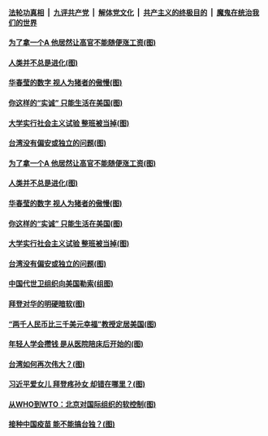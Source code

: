 

####  [法轮功真相](../../../../basic/blob/master/README.md?t=02220801) &nbsp;|&nbsp; [九评共产党](../../../../9ping.md/blob/master/README.md?t=02220801) &nbsp;|&nbsp; [解体党文化](../../../../jtdwh.md/blob/master/README.md?t=02220801)  &nbsp;|&nbsp; [共产主义的终极目的](../../../../gczydzjmd.md/blob/master/README.md?t=02220801) &nbsp;|&nbsp; [魔鬼在统治我们的世界](../../../../mgztzwmdsj.md/blob/master/README.md?t=02220801) 

#### [为了拿一个A 他居然让高官不能随便涨工资(图)](../pages/p4/963298.md?t=02220801) 

#### [人类并不总是进化(图)](../pages/p4/963297.md?t=02220801) 

#### [华春莹的数字 视人为猪者的傲慢(图)](../pages/p4/963251.md?t=02220801) 

#### [你这样的“实诚” 只能生活在美国(图)](../pages/p4/963204.md?t=02220801) 

#### [大学实行社会主义试验 整班被当掉(图)](../pages/p4/963223.md?t=02220801) 

#### [台湾没有偏安或独立的问题(图)](../pages/p4/963176.md?t=02220801) 

#### [为了拿一个A 他居然让高官不能随便涨工资(图)](../pages/p4/963298.md?t=02220801) 

#### [人类并不总是进化(图)](../pages/p4/963297.md?t=02220801) 


#### [华春莹的数字 视人为猪者的傲慢(图)](../pages/p4/963251.md?t=02220801) 

#### [你这样的“实诚” 只能生活在美国(图)](../pages/p4/963204.md?t=02220801) 

#### [大学实行社会主义试验 整班被当掉(图)](../pages/p4/963223.md?t=02220801) 

#### [台湾没有偏安或独立的问题(图)](../pages/p4/963176.md?t=02220801) 

#### [中国代世卫组织向美国勒索(组图)](../pages/p4/963183.md?t=02220801) 

#### [拜登对华的明硬暗软(图)](../pages/p4/963163.md?t=02220801) 

#### [“两千人民币比三千美元幸福”教授定居美国(图)](../pages/p4/963185.md?t=02220801) 



#### [年轻人学会攒钱 是从医院陪床后开始的(图)](../pages/p4/963095.md?t=02220801) 

#### [台湾如何再次伟大？(图)](../pages/p4/963102.md?t=02220801) 

#### [习近平爱女儿 拜登疼孙女 却错在哪里？(图)](../pages/p4/963043.md?t=02220801) 




#### [从WHO到WTO：北京对国际组织的软控制(图)](../pages/p4/963002.md?t=02220801) 

#### [接种中国疫苗 能不能搞台独？(图)](../pages/p4/962995.md?t=02220801) 

